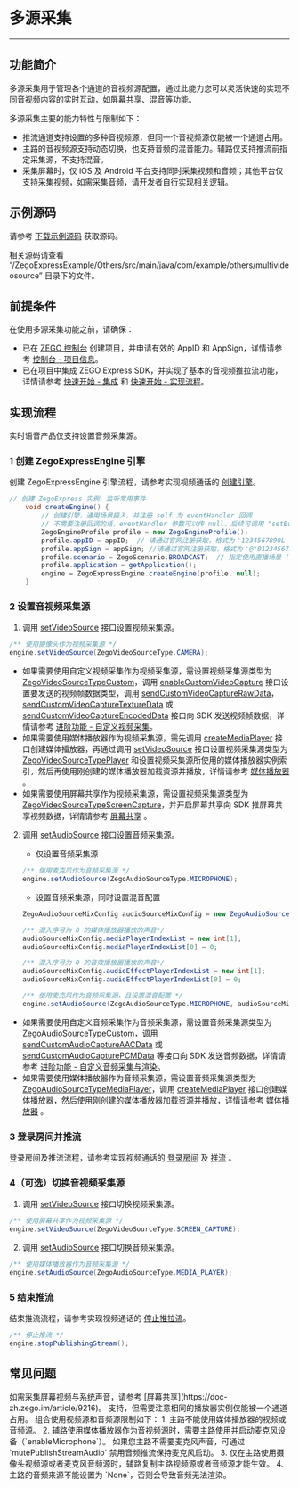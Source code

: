 # 多源采集

- - -
## 功能简介

多源采集用于管理各个通道的音视频源配置，通过此能力您可以灵活快速的实现不同音视频内容的实时互动，如屏幕共享、混音等功能。

多源采集主要的能力特性与限制如下：
- 推流通道支持设置的多种音视频源，但同一个音视频源仅能被一个通道占用。
- 主路的音视频源支持动态切换，也支持音频的混音能力。辅路仅支持推流前指定采集源，不支持混音。
- 采集屏幕时，仅 iOS 及 Android 平台支持同时采集视频和音频；其他平台仅支持采集视频，如需采集音频，请开发者自行实现相关逻辑。

## 示例源码

请参考 [下载示例源码](https://doc-zh.zego.im/article/13396) 获取源码。

相关源码请查看 “/ZegoExpressExample/Others/src/main/java/com/example/others/multivideosource” 目录下的文件。

## 前提条件

在使用多源采集功能之前，请确保：

- 已在 [ZEGO 控制台](https://console.zego.im) 创建项目，并申请有效的 AppID 和 AppSign，详情请参考 [控制台 - 项目信息](/console/project-info)。
- 已在项目中集成 ZEGO Express SDK，并实现了基本的音视频推拉流功能，详情请参考 [快速开始 - 集成](https://doc-zh.zego.im/article/13394) 和 [快速开始 - 实现流程](https://doc-zh.zego.im/article/13395)。


## 实现流程

<Warning title="注意">



实时语音产品仅支持设置音频采集源。
</Warning>

### 1 创建 ZegoExpressEngine 引擎

创建 ZegoExpressEngine 引擎流程，请参考实现视频通话的 [创建引擎](https://doc-zh.zego.im/article/13395#CreateEngine)。

```java
// 创建 ZegoExpress 实例，监听常用事件
    void createEngine() {
        // 创建引擎，通用场景接入，并注册 self 为 eventHandler 回调
        // 不需要注册回调的话，eventHandler 参数可以传 null，后续可调用 "setEventHandler:" 方法设置回调
        ZegoEngineProfile profile = new ZegoEngineProfile();
        profile.appID = appID;  // 请通过官网注册获取，格式为：1234567890L
        profile.appSign = appSign; //请通过官网注册获取，格式为：@"0123456789012345678901234567890123456789012345678901234567890123"（共64个字符）
        profile.scenario = ZegoScenario.BROADCAST;  // 指定使用直播场景 (请根据实际情况填写适合你业务的场景)
        profile.application = getApplication();
        engine = ZegoExpressEngine.createEngine(profile, null);
    }
```

### 2 设置音视频采集源

1. 调用 [setVideoSource](https://doc-zh.zego.im/article/api?doc=Express_Video_SDK_API~java_android~class~ZegoExpressEngine#set-video-source) 接口设置视频采集源。

```java
/** 使用摄像头作为视频采集源 */
engine.setVideoSource(ZegoVideoSourceType.CAMERA);
```

<Note title="说明">

- 如果需要使用自定义视频采集作为视频采集源，需设置视频采集源类型为 [ZegoVideoSourceTypeCustom](https://doc-zh.zego.im/article/api?doc=Express_Video_SDK_API~java_android~enum~ZegoVideoSourceType#zego-video-source-type-custom)，调用 [enableCustomVideoCapture](https://doc-zh.zego.im/article/api?doc=Express_Video_SDK_API~java_android~class~ZegoExpressEngine#enable-custom-video-capture) 接口设置要发送的视频帧数据类型，调用 [sendCustomVideoCaptureRawData](https://doc-zh.zego.im/article/api?doc=Express_Video_SDK_API~java_android~class~ZegoExpressEngine#send-custom-video-capture-raw-data)，[sendCustomVideoCaptureTextureData](https://doc-zh.zego.im/article/api?doc=Express_Video_SDK_API~java_android~class~ZegoExpressEngine#send-custom-video-capture-texture-data) 或 [sendCustomVideoCaptureEncodedData](https://doc-zh.zego.im/article/api?doc=Express_Video_SDK_API~java_android~class~ZegoExpressEngine#send-custom-video-capture-encoded-data) 接口向 SDK 发送视频帧数据，详情请参考 [进阶功能 - 自定义视频采集](https://doc-zh.zego.im/article/3677)。
- 如果需要使用媒体播放器作为视频采集源，需先调用 [createMediaPlayer](https://doc-zh.zego.im/article/api?doc=Express_Video_SDK_API~java_android~class~ZegoExpressEngine#create-media-player) 接口创建媒体播放器，再通过调用 [setVideoSource](https://doc-zh.zego.im/article/api?doc=Express_Video_SDK_API~java_android~class~ZegoExpressEngine#set-video-source) 接口设置视频采集源类型为 [ZegoVideoSourceTypePlayer](https://doc-zh.zego.im/article/api?doc=Express_Video_SDK_API~java_android~enum~ZegoVideoSourceType#zego-video-source-type-player) 和设置视频采集源所使用的媒体播放器实例索引，然后再使用刚创建的媒体播放器加载资源并播放，详情请参考 [媒体播放器](https://doc-zh.zego.im/article/14780) 。
- 如果需要使用屏幕共享作为视频采集源，需设置视频采集源类型为 [ZegoVideoSourceTypeScreenCapture](https://doc-zh.zego.im/article/api?doc=Express_Video_SDK_API~java_android~enum~ZegoVideoSourceType#zego-video-source-type-screen-capture)，并开启屏幕共享向 SDK 推屏幕共享视频数据，详情请参考 [屏幕共享](https://doc-zh.zego.im/article/9216) 。

</Note>

2. 调用 [setAudioSource](https://doc-zh.zego.im/article/api?doc=Express_Video_SDK_API~java_android~class~ZegoExpressEngine#set-audio-source) 接口设置音频采集源。

    - 仅设置音频采集源
    ```java
    /** 使用麦克风作为音频采集源 */
    engine.setAudioSource(ZegoAudioSourceType.MICROPHONE);
    ```

    - 设置音频采集源，同时设置混音配置
    ```java
    ZegoAudioSourceMixConfig audioSourceMixConfig = new ZegoAudioSourceMixConfig();

    /** 混入序号为 0 的媒体播放器播放的声音*/
    audioSourceMixConfig.mediaPlayerIndexList = new int[1];
    audioSourceMixConfig.mediaPlayerIndexList[0] = 0;

    /** 混入序号为 0 的音效播放器播放的声音*/
    audioSourceMixConfig.audioEffectPlayerIndexList = new int[1];
    audioSourceMixConfig.audioEffectPlayerIndexList[0] = 0;

    /** 使用麦克风作为音频采集源，且设置混音配置 */
    engine.setAudioSource(ZegoAudioSourceType.MICROPHONE, audioSourceMixConfig);
    ```

<Note title="说明">

- 如果需要使用自定义音频采集作为音频采集源，需设置音频采集源类型为 [ZegoAudioSourceTypeCustom](https://doc-zh.zego.im/article/api?doc=Express_Video_SDK_API~java_android~enum~ZegoAudioSourceType#zego-audio-source-type-custom)，调用 [sendCustomAudioCaptureAACData](https://doc-zh.zego.im/article/api?doc=Express_Video_SDK_API~java_android~class~ZegoExpressEngine#send-custom-audio-capture-aac-data) 或 [sendCustomAudioCapturePCMData](https://doc-zh.zego.im/article/api?doc=Express_Video_SDK_API~java_android~class~ZegoExpressEngine#send-custom-audio-capture-pcm-data) 等接口向 SDK 发送音频数据，详情请参考 [进阶功能 - 自定义音频采集与渲染](https://doc-zh.zego.im/article/14833)。
- 如果需要使用媒体播放器作为音频采集源，需设置音频采集源类型为 [ZegoAudioSourceTypeMediaPlayer](https://doc-zh.zego.im/article/api?doc=Express_Video_SDK_API~java_android~enum~ZegoAudioSourceType#zego-audio-source-type-media-player)，调用 [createMediaPlayer](https://doc-zh.zego.im/article/api?doc=Express_Video_SDK_API~java_android~class~ZegoExpressEngine#create-media-player) 接口创建媒体播放器，然后使用刚创建的媒体播放器加载资源并播放，详情请参考 [媒体播放器](https://doc-zh.zego.im/article/14780) 。

</Note>

### 3 登录房间并推流

登录房间及推流流程，请参考实现视频通话的 [登录房间](https://doc-zh.zego.im/article/13395#createroom) 及 [ 推流](https://doc-zh.zego.im/article/13395#publishingStream) 。

### 4（可选）切换音视频采集源

1. 调用 [setVideoSource](https://doc-zh.zego.im/article/api?doc=Express_Video_SDK_API~java_android~class~ZegoExpressEngine#set-video-source) 接口切换视频采集源。

```java
/** 使用屏幕共享作为视频采集源 */
engine.setVideoSource(ZegoVideoSourceType.SCREEN_CAPTURE);
```

2. 调用 [setAudioSource](https://doc-zh.zego.im/article/api?doc=Express_Video_SDK_API~java_android~class~ZegoExpressEngine#set-audio-source) 接口切换音频采集源。

```java
/** 使用媒体播放器作为音频采集源 */
engine.setAudioSource(ZegoAudioSourceType.MEDIA_PLAYER);
```

### 5 结束推流

结束推流流程，请参考实现视频通话的 [停止推拉流](https://doc-zh.zego.im/article/13395#stopPublishingStream)。

```java
/** 停止推流 */
engine.stopPublishingStream();
```


## 常见问题

<Accordion title="如何采集屏幕视频与系统声音?" defaultOpen="false">
如需采集屏幕视频与系统声音，请参考 [屏幕共享](https://doc-zh.zego.im/article/9216)。
</Accordion>

<Accordion title="是否支持设置多个媒体播放器?" defaultOpen="false">
支持，但需要注意相同的播放器实例仅能被一个通道占用。
</Accordion>

<Accordion title="组合使用视频源和音频源时有哪些限制？" defaultOpen="false">
组合使用视频源和音频源限制如下：
1. 主路不能使用媒体播放器的视频或音频源。
2. 辅路使用媒体播放器作为音视频源时，需要主路使用并启动麦克风设备（`enableMicrophone`）。
如果您主路不需要麦克风声音，可通过 `mutePublishStreamAudio` 禁用音频推流保持麦克风启动。
3. 仅在主路使用摄像头视频源或者麦克风音频源时，辅路复制主路视频源或者音频源才能生效。
4. 主路的音频来源不能设置为 `None`，否则会导致音频无法渲染。
</Accordion>
<Content />

